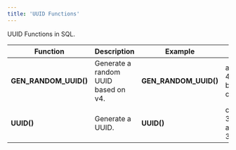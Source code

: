 ```yaml
---
title: 'UUID Functions'
---
```


UUID Functions in SQL.

| Function                             | Description                                                     | Example                | Result                               |
|--------------------------------------|-----------------------------------------------------------------|------------------------|--------------------------------------|
| **GEN_RANDOM_UUID()**                  | Generate a random UUID based on v4.                             | **GEN_RANDOM_UUID()**  | ab1bce12-4508-4d11-bd96-c42e9e7eefdd |
| **UUID()**                           | Generate a UUID.                                                | **UUID()**             | c72fe96b-3662-4f49-a63b-345b17ceebd6 |
